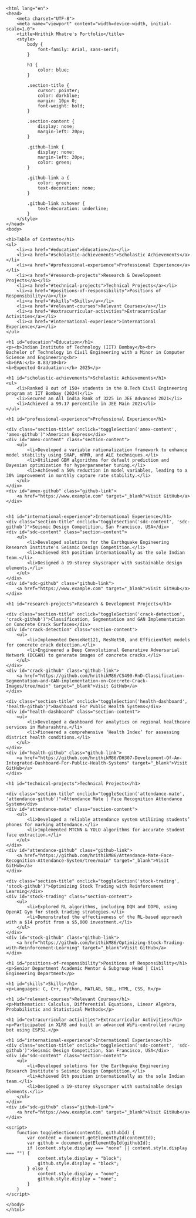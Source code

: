     <html lang="en">
    <head>
        <meta charset="UTF-8">
        <meta name="viewport" content="width=device-width, initial-scale=1.0">
        <title>Hrithik Mhatre's Portfolio</title>
        <style>
            body {
                font-family: Arial, sans-serif;
            }
    
            h1 {
                color: blue;
            }
    
            .section-title {
                cursor: pointer;
                color: darkblue;
                margin: 10px 0;
                font-weight: bold;
            }
    
            .section-content {
                display: none;
                margin-left: 20px;
            }
    
            .github-link {
                display: none;
                margin-left: 20px;
                color: green;
            }
    
            .github-link a {
                color: green;
                text-decoration: none;
            }
    
            .github-link a:hover {
                text-decoration: underline;
            }
        </style>
    </head>
    <body>
    
    <h1>Table of Contents</h1>
    <ul>
        <li><a href="#education">Education</a></li>
        <li><a href="#scholastic-achievements">Scholastic Achievements</a></li>
        <li><a href="#professional-experience">Professional Experience</a></li>
        <li><a href="#research-projects">Research & Development Projects</a></li>
        <li><a href="#technical-projects">Technical Projects</a></li>
        <li><a href="#positions-of-responsibility">Positions of Responsibility</a></li>
        <li><a href="#skills">Skills</a></li>
        <li><a href="#relevant-courses">Relevant Courses</a></li>
        <li><a href="#extracurricular-activities">Extracurricular Activities</a></li>
        <li><a href="#international-experience">International Experience</a></li>
    </ul>
    
    <h1 id="education">Education</h1>
    <p><b>Indian Institute of Technology (IIT) Bombay</b><br>
    Bachelor of Technology in Civil Engineering with a Minor in Computer Science and Engineering<br>
    <b>GPA:</b> 8.83/10<br>
    <b>Expected Graduation:</b> 2025</p>
    
    <h1 id="scholastic-achievements">Scholastic Achievements</h1>
    <ul>
        <li>Ranked 8 out of 150+ students in the B.Tech Civil Engineering program at IIT Bombay (2024)</li>
        <li>Secured an All India Rank of 3225 in JEE Advanced 2021</li>
        <li>Achieved a 99.17 percentile in JEE Main 2021</li>
    </ul>
    
    <h1 id="professional-experience">Professional Experience</h1>
    
    <div class="section-title" onclick="toggleSection('amex-content', 'amex-github')">American Express</div>
    <div id="amex-content" class="section-content">
        <ul>
            <li>Developed a variable rationalization framework to enhance model stability using SHAP, mRMR, and ALE techniques.</li>
            <li>Utilized GBM algorithms for default prediction and Bayesian optimization for hyperparameter tuning.</li>
            <li>Achieved a 50% reduction in model variables, leading to a 30% improvement in monthly capture rate stability.</li>
        </ul>
    </div>
    <div id="amex-github" class="github-link">
        <a href="https://www.example.com" target="_blank">Visit GitHub</a>
    </div>
    
    
    <h1 id="international-experience">International Experience</h1>
    <div class="section-title" onclick="toggleSection('sdc-content', 'sdc-github')">Seismic Design Competition, San Francisco, USA</div>
    <div id="sdc-content" class="section-content">
        <ul>
            <li>Developed solutions for the Earthquake Engineering Research Institute's Seismic Design Competition.</li>
            <li>Achieved 8th position internationally as the sole Indian team.</li>
            <li>Designed a 19-storey skyscraper with sustainable design elements.</li>
        </ul>
    </div>
    <div id="sdc-github" class="github-link">
        <a href="https://www.example.com" target="_blank">Visit GitHub</a>
    </div>
    
    <h1 id="research-projects">Research & Development Projects</h1>
    
    <div class="section-title" onclick="toggleSection('crack-detection', 'crack-github')">Classification, Segmentation and GAN Implementation on Concrete Crack Surfaces</div>
    <div id="crack-detection" class="section-content">
        <ul>
            <li>Implemented DenseNet121, ResNet50, and EfficientNet models for concrete crack detection.</li>
            <li>Engineered a Deep Convolutional Generative Adversarial Network (DCGAN) to generate images of concrete cracks.</li>
        </ul>
    </div>
    <div id="crack-github" class="github-link">
        <a href="https://github.com/hrithikM86/CS490-RnD-Classification-Segmentation-and-GAN-implementation-on-Concrete-Crack-Images/tree/main" target="_blank">Visit GitHub</a>
    </div>
    
    <div class="section-title" onclick="toggleSection('health-dashboard', 'health-github')">Dashboard For Public Health Systems</div>
    <div id="health-dashboard" class="section-content">
        <ul>
            <li>Developed a dashboard for analytics on regional healthcare services in Maharashtra.</li>
            <li>Pioneered a comprehensive ‘Health Index’ for assessing district health conditions.</li>
        </ul>
    </div>
    <div id="health-github" class="github-link">
        <a href="https://github.com/hrithikM86/DH307-Development-Of-An-Integrated-Dashboard-For-Public-Health-Systems" target="_blank">Visit GitHub</a>
    </div>
    
    <h1 id="technical-projects">Technical Projects</h1>
    
    <div class="section-title" onclick="toggleSection('attendance-mate', 'attendance-github')">Attendance Mate | Face Recognition Attendance System</div>
    <div id="attendance-mate" class="section-content">
        <ul>
            <li>Developed a reliable attendance system utilizing students’ phones for marking attendance.</li>
            <li>Implemented MTCNN & YOLO algorithms for accurate student face extraction.</li>
        </ul>
    </div>
    <div id="attendance-github" class="github-link">
        <a href="https://github.com/hrithikM86/Attendance-Mate-Face-Recognition-Attendance-System/tree/main" target="_blank">Visit GitHub</a>
    </div>
    
    <div class="section-title" onclick="toggleSection('stock-trading', 'stock-github')">Optimizing Stock Trading with Reinforcement Learning</div>
    <div id="stock-trading" class="section-content">
        <ul>
            <li>Explored RL algorithms, including DQN and DDPG, using OpenAI Gym for stock trading strategies.</li>
            <li>Demonstrated the effectiveness of the RL-based approach with a $14 profit from a $5,000 investment.</li>
        </ul>
    </div>
    <div id="stock-github" class="github-link">
        <a href="https://github.com/hrithikM86/Optimizing-Stock-Trading-with-Reinforcement-Learning" target="_blank">Visit GitHub</a>
    </div>
    
    <h1 id="positions-of-responsibility">Positions of Responsibility</h1>
    <p>Senior Department Academic Mentor & Subgroup Head | Civil Engineering Department</p>
    
    <h1 id="skills">Skills</h1>
    <p>Languages: C, C++, Python, MATLAB, SQL, HTML, CSS, R</p>
    
    <h1 id="relevant-courses">Relevant Courses</h1>
    <p>Mathematics: Calculus, Differential Equations, Linear Algebra, Probabilistic and Statistical Methods</p>
    
    <h1 id="extracurricular-activities">Extracurricular Activities</h1>
    <p>Participated in XLR8 and built an advanced WiFi-controlled racing bot using ESP32.</p>
    
    <h1 id="international-experience">International Experience</h1>
    <div class="section-title" onclick="toggleSection('sdc-content', 'sdc-github')">Seismic Design Competition, San Francisco, USA</div>
    <div id="sdc-content" class="section-content">
        <ul>
            <li>Developed solutions for the Earthquake Engineering Research Institute's Seismic Design Competition.</li>
            <li>Achieved 8th position internationally as the sole Indian team.</li>
            <li>Designed a 19-storey skyscraper with sustainable design elements.</li>
        </ul>
    </div>
    <div id="sdc-github" class="github-link">
        <a href="https://www.example.com" target="_blank">Visit GitHub</a>
    </div>
    
    <script>
        function toggleSection(contentId, githubId) {
            var content = document.getElementById(contentId);
            var github = document.getElementById(githubId);
            if (content.style.display === "none" || content.style.display === "") {
                content.style.display = "block";
                github.style.display = "block";
            } else {
                content.style.display = "none";
                github.style.display = "none";
            }
        }
    </script>
    
    </body>
    </html>
